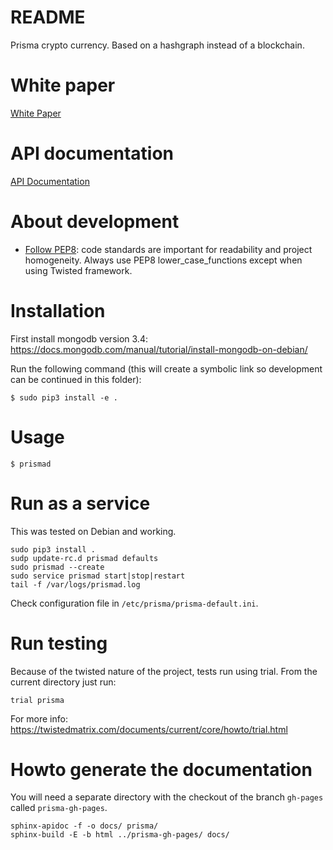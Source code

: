# README #

Prisma crypto currency. Based on a hashgraph instead of a blockchain.

# White paper
[White Paper](https://github.com/prismaproject/prisma-core/wiki/Prisma-cryptocurrency-White-Paper)

# API documentation
[API Documentation](https://github.com/prismaproject/prisma-core/wiki/Prisma-cryptocurrency-White-Paper)

# About development

* [Follow PEP8](http://legacy.python.org/dev/pep/pep-0008/): code standards are important for readability and project
homogeneity. Always use PEP8 lower_case_functions except when using Twisted framework.

# Installation

First install mongodb version 3.4: https://docs.mongodb.com/manual/tutorial/install-mongodb-on-debian/

Run the following command (this will create a symbolic link so development can be continued in this folder):

```
$ sudo pip3 install -e .
```

# Usage

```
$ prismad
```

# Run as a service

This was tested on Debian and working.

```
sudo pip3 install .
sudp update-rc.d prismad defaults
sudo prismad --create
sudo service prismad start|stop|restart
tail -f /var/logs/prismad.log
```

Check configuration file in `/etc/prisma/prisma-default.ini`.

# Run testing

Because of the twisted nature of the project, tests run using trial. From the current directory just run:

```
trial prisma
```

For more info: https://twistedmatrix.com/documents/current/core/howto/trial.html

# Howto generate the documentation

You will need a separate directory with the checkout of the branch `gh-pages` called `prisma-gh-pages`.

```
sphinx-apidoc -f -o docs/ prisma/
sphinx-build -E -b html ../prisma-gh-pages/ docs/
```

